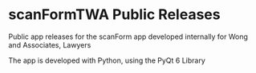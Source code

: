 # scanFormTWA Public Releases

Public app releases for the scanForm app developed internally for Wong and Associates, Lawyers

The app is developed with Python, using the PyQt 6 Library
